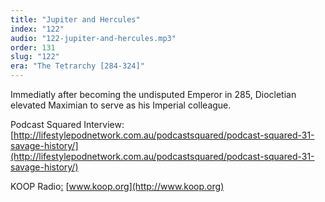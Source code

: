 ```yaml
---
title: "Jupiter and Hercules"
index: "122"
audio: "122-jupiter-and-hercules.mp3"
order: 131
slug: "122"
era: "The Tetrarchy [284-324]"
---
```


Immediatly after becoming the undisputed Emperor in 285, Diocletian elevated Maximian to serve as his Imperial colleague.

Podcast Squared Interview: [http://lifestylepodnetwork.com.au/podcastsquared/podcast-squared-31-savage-history/](http://lifestylepodnetwork.com.au/podcastsquared/podcast-squared-31-savage-history/)

KOOP Radio[:](http://www.koop.org) [www.koop.org](http://www.koop.org)


